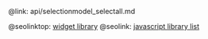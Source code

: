 @link: api/selectionmodel_selectall.md

@seolinktop: [widget library](https://webix.com)
@seolink: [javascript library list](https://webix.com/widget/list/)